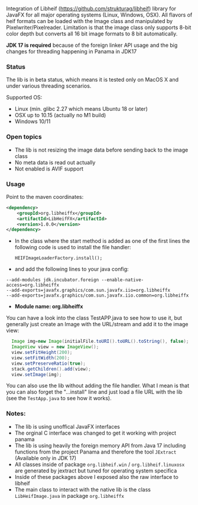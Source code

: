 Integration of Libheif (https://github.com/strukturag/libheif) library for JavaFX for all major operating systems (Linux, Windows, OSX). 
All flavors of heif formats can be loaded with the Image class and manipulated by Pixelwriter/Pixelreader. Limitation is that the image class only supports 8-bit color depth but converts all 16 bit image formats to 8 bit automatically.

**JDK 17 is required** because of the foreign linker API usage and the big changes for threading happening in Panama in JDK17

### Status
The lib is in beta status, which means it is tested only on MacOS X and under various threading scenarios.

Supported OS:
- Linux (min. glibc 2.27 which means Ubuntu 18 or later)
- OSX up to 10.15 (actually no M1 build)
- Windows 10/11

### Open topics
- The lib is not resizing the image data before sending back to the image class
- No meta data is read out actually
- Not enabled is AVIF support

### Usage
Point to the maven coordinates:

```xml
<dependency>  
    <groupId>org.libheiffx</groupId>    
    <artifactId>LibHeifFX</artifactId>  
    <version>1.0.0</version>  
</dependency>  
```  

- In the class where the start method is added as one of the first lines the following code is used to install the file handler:

     `HEIFImageLoaderFactory.install();`  

- and add the following lines to your java config:

```
--add-modules jdk.incubator.foreign --enable-native-access=org.libheiffx  
--add-exports=javafx.graphics/com.sun.javafx.iio=org.libheiffx 
--add-exports=javafx.graphics/com.sun.javafx.iio.common=org.libheiffx
```

- **Module name: org.libheiffx**

You can have a look into the class TestAPP.java to see how to use it, but generally just create an Image with the URL/stream and add it to the image view:

```java
  Image img=new Image(initialFile.toURI().toURL().toString(), false);  
  ImageView view = new ImageView();  
  view.setFitHeight(200);  
  view.setFitWidth(200);  
  view.setPreserveRatio(true);  
  stack.getChildren().add(view);  
  view.setImage(img);
```  

You can also use the lib without adding the file handler. What I mean is that you can also forget the "...install" line and just load a file URL with the lib (see the `TestApp.java` to see how it works).

### Notes:
- The lib is using unoffical JavaFX interfaces
- The orginal C interface was changed to get it working with project panama
- The lib is using heavily the foreign memory API from Java 17 including functions from the project Panama and therefore the tool `JExtract` (Available only in JDK 17)
- All classes inside of package `org.libheif.win` / `org.libheif.linuxosx` are generated by jextract but tuned for operating system specifica
- Inside of these packages above I exposed also the raw interface to libheif
- The main class to interact with the native lib is the class `LibHeifImage.java` in package `org.libheiffx`

